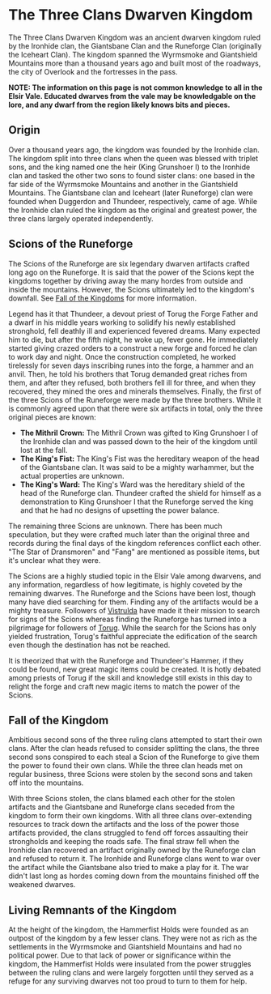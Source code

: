 # The Three Clans Dwarven Kingdom

The Three Clans Dwarven Kingdom was an ancient dwarven kingdom ruled by the Ironhide clan, the Giantsbane Clan and the Runeforge Clan (originally the Iceheart Clan). The kingdom spanned the Wyrmsmoke and Giantshield Mountains more than a thousand years ago and built most of the roadways, the city of Overlook and the fortresses in the pass.

**NOTE: The information on this page is not common knowledge to all in the Elsir Vale. Educated dwarves from the vale may be knowledgable on the lore, and any dwarf from the region likely knows bits and pieces.**

## Origin

Over a thousand years ago, the kingdom was founded by the Ironhide clan. The kingdom split into three clans when the queen was blessed with triplet sons, and the king named one the heir (King Grunshoer I) to the Ironhide clan and tasked the other two sons to found sister clans: one based in the far side of the Wyrmsmoke Mountains and another in the Giantshield Mountains. The Giantsbane clan and Iceheart (later Runeforge) clan were founded when Duggerdon and Thundeer, respectively, came of age. While the Ironhide clan ruled the kingdom as the original and greatest power, the three clans largely operated independently.

## Scions of the Runeforge

The Scions of the Runeforge are six legendary dwarven artifacts crafted long ago on the Runeforge. It is said that the power of the Scions kept the kingdoms together by driving away the many hordes from outside and inside the mountains. However, the Scions ultimately led to the kingdom's downfall. See [Fall of the Kingdoms](#fall-of-the-kingdoms) for more information.

Legend has it that Thundeer, a devout priest of Torug the Forge Father and a dwarf in his middle years working to solidify his newly established stronghold, fell deathly ill and experienced fevered dreams. Many expected him to die, but after the fifth night, he woke up, fever gone. He immediately started giving crazed orders to a construct a new forge and forced he clan to work day and night. Once the construction completed, he worked tirelessly for seven days inscribing runes into the forge, a hammer and an anvil. Then, he told his brothers that Torug demanded great riches from them, and after they refused, both brothers fell ill for three, and when they recovered, they mined the ores and minerals themselves. Finally, the first of the three Scions of the Runeforge were made by the three brothers. While it is commonly agreed upon that there were six artifacts in total, only the three original pieces are known:

* **The Mithril Crown:** The Mithril Crown was gifted to King Grunshoer I of the Ironhide clan and was passed down to the heir of the kingdom until lost at the fall.
* **The King's Fist:** The King's Fist was the hereditary weapon of the head of the Giantsbane clan. It was said to be a mighty warhammer, but the actual properties are unknown.
* **The King's Ward:** The King's Ward was the hereditary shield of the head of the Runeforge clan. Thundeer crafted the shield for himself as a demonstration to King Grunshoer I that the Runeforge served the king and that he had no designs of upsetting the power balance.

The remaining three Scions are unknown. There has been much speculation, but they were crafted much later than the original three and records during the final days of the kingdom references conflict each other. "The Star of Dransmoren" and "Fang" are mentioned as possible items, but it's unclear what they were.

The Scions are a highly studied topic in the Elsir Vale among dwarvens, and any information, regardless of how legitimate, is highly coveted by the remaining dwarves. The Runeforge and the Scions have been lost, though many have died searching for them. Finding any of the artifacts would be a mighty treasure. Followers of [Vistrulda](../../pantheon/dieties/vistrulda.md) have made it their mission to search for signs of the Scions whereas finding the Runeforge has turned into a pilgrimage for followers of [Torug](../../pantheon/dieties/vistrulda.md). While the search for the Scions has only yielded frustration, Torug's faithful appreciate the edification of the search even though the destination has not be reached.

It is theorized that with the Runeforge and Thundeer's Hammer, if they could be found, new great magic items could be created. It is hotly debated among priests of Torug if the skill and knowledge still exists in this day to relight the forge and craft new magic items to match the power of the Scions.

## Fall of the Kingdom

Ambitious second sons of the three ruling clans attempted to start their own clans. After the clan heads refused to consider splitting the clans, the three second sons conspired to each steal a Scion of the Runeforge to give them the power to found their own clans. While the three clan heads met on regular business, three Scions were stolen by the second sons and taken off into the mountains.

With three Scions stolen, the clans blamed each other for the stolen artifacts and the Giantsbane and Runeforge clans seceded from the kingdom to form their own kingdoms. With all three clans over-extending resources to track down the artifacts and the loss of the power those artifacts provided, the clans struggled to fend off forces assaulting their strongholds and keeping the roads safe. The final straw fell when the Ironhide clan recovered an artifact originally owned by the Runeforge clan and refused to return it. The Ironhide and Runeforge clans went to war over the artifact while the Giantsbane also tried to make a play for it. The war didn't last long as hordes coming down from the mountains finished off the weakened dwarves.

## Living Remnants of the Kingdom

At the height of the kingdom, the Hammerfist Holds were founded as an outpost of the kingdom by a few lesser clans. They were not as rich as the settlements in the Wyrmsmoke and Giantshield Mountains and had no political power. Due to that lack of power or significance within the kingdom, the Hammerfist Holds were insulated from the power struggles between the ruling clans and were largely forgotten until they served as a refuge for any surviving dwarves not too proud to turn to them for help.
